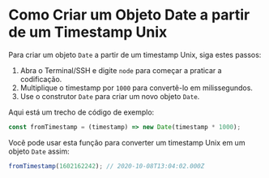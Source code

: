 # Como Criar um Objeto Date a partir de um Timestamp Unix

Para criar um objeto `Date` a partir de um timestamp Unix, siga estes passos:

1.  Abra o Terminal/SSH e digite `node` para começar a praticar a codificação.
2.  Multiplique o timestamp por `1000` para convertê-lo em milissegundos.
3.  Use o construtor `Date` para criar um novo objeto `Date`.

Aqui está um trecho de código de exemplo:

```js
const fromTimestamp = (timestamp) => new Date(timestamp * 1000);
```

Você pode usar esta função para converter um timestamp Unix em um objeto `Date` assim:

```js
fromTimestamp(1602162242); // 2020-10-08T13:04:02.000Z
```
